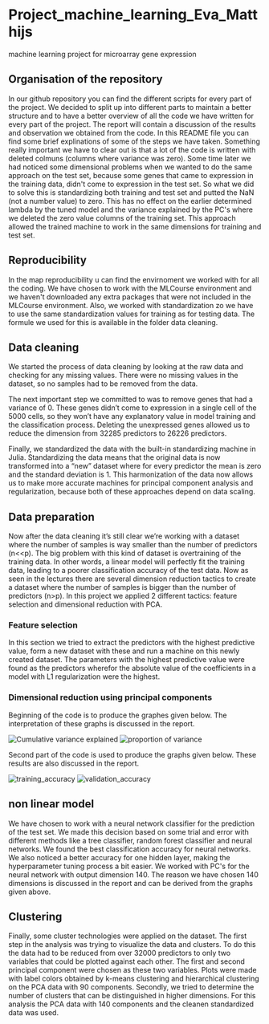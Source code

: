 # Project_machine_learning_Eva_Matthijs
machine learning project for microarray gene expression

## Organisation of the repository 
In our github repository you can find the different scripts for every part of the project. We decided to split up into different parts to maintain a better structure and to have a better overview of all the code we have written for every part of the project. The report will contain a discussion of the results and observation we obtained from the code. In this README file you can find some brief explinations of some of the steps we have taken. Something really important we have to clear out is that a lot of the code is written with deleted colmuns (columns where variance was zero). Some time later we had noticed some dimensional problems when we wanted to do the same approach on the test set, because some genes that came to expression in the training data, didn't come to expression in the test set. So what we did to solve this is standardizing both training and test set and putted the NaN (not a number value) to zero. This has no effect on the earlier determined lambda by the tuned model and the variance explained by the PC's where we deleted the zero value columns of the training set. This approach allowed the trained machine to work in the same dimensions for training and test set.

## Reproducibility 
In the map reproducibility u can find the envirnoment we worked with for all the coding. We have chosen to work with the MLCourse environment and we haven't downloaded any extra packages that were not included in the MLCourse environment. Also, we worked with standardization zo we have to use the same standardization values for training as for testing data. The formule we used for this is available in the folder data cleaning. 

## Data cleaning
We started the process of data cleaning by looking at the raw data and checking for any missing values. There were no missing values in the dataset, so no samples had to be removed from the data. 

The next important step we committed to was to remove genes that had a variance of 0. These genes didn’t come to expression in a single cell of the 5000 cells, so they won’t have any explanatory value in model training and the classification process. Deleting the unexpressed genes allowed us to reduce the dimension from 32285 predictors to 26226 predictors. 

Finally, we standardized the data with the built-in standardizing machine in Julia. Standardizing the data means that the original data is now transformed into a “new” dataset where for every predictor the mean is zero and the standard deviation is 1. This harmonization of the data now allows us to make more accurate machines for principal component analysis and regularization, because both of these approaches depend on data scaling.

## Data preparation
Now after the data cleaning it’s still clear we’re working with a dataset where the number of samples is way smaller than the number of predictors (n<<p). The big problem with this kind of dataset is overtraining of the training data. In other words, a linear model will perfectly fit the training data, leading to a poorer classification accuracy of the test data. Now as seen in the lectures there are several dimension reduction tactics to create a dataset where the number of samples is bigger than the number of predictors (n>p). In this project we applied 2 different tactics: feature selection and dimensional reduction with PCA.  

### Feature selection
In this section we tried to extract the predictors with the highest predictive value, form a new dataset with these and run a machine on this newly created dataset. The parameters with the highest predictive value were found as the predictors wherefor the absolute value of the coefficients in a model with L1 regularization were the highest. 

### Dimensional reduction using principal components 
Beginning of the code is to produce the graphes given below. The interpretation of these graphs is discussed in the report.

![Cumulative variance explained](https://user-images.githubusercontent.com/114157780/208315814-92bb1e0c-f80e-40aa-866d-1e4b9c3ef4a3.png)
![proportion of variance](https://user-images.githubusercontent.com/114157780/208315823-b3bb8272-7ebd-422b-a397-fd8668b6f5ec.png)

Second part of the code is used to produce the graphs given below. These results are also discussed in the report.

![training_accuracy](https://user-images.githubusercontent.com/114157780/208315896-ebb048f7-e9fc-49b1-8d4d-2d15887639e8.png)
![validation_accuracy](https://user-images.githubusercontent.com/114157780/208315910-c638ba87-4f70-4fc3-beab-6a049baeaa42.png)

## non linear model
We have chosen to work with a neural network classifier for the prediction of the test set. We made this decision based on some trial and error with different methods like a tree classifier, random forest classifier and neural networks. We found the best classification accuracy for neural networks. We also noticed a better accuracy for one hidden layer, making the hyperparameter tuning process a bit easier. We worked with PC's for the neural network with output dimension 140. The reason we have chosen 140 dimensions is discussed in the report and can be derived from the graphs given above. 

## Clustering
Finally, some cluster technologies were applied on the dataset. 
The first step in the analysis was trying to visualize the data and clusters. To do this the data had to be reduced from over 32000 predictors to only two variables that could be plotted against each other. The first and second principal component were chosen as these two variables. Plots were made with label colors obtained by k-means clustering and hierarchical clustering on the PCA data with 90 components.
Secondly, we tried to determine the number of clusters that can be distinguished in higher dimensions. For this analysis the PCA data with 140 components and the cleanen standardized data was used.


